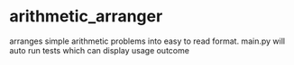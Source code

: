 # arithmetic_arranger
arranges simple arithmetic problems into easy to read format.
main.py will auto run tests which can display usage outcome
